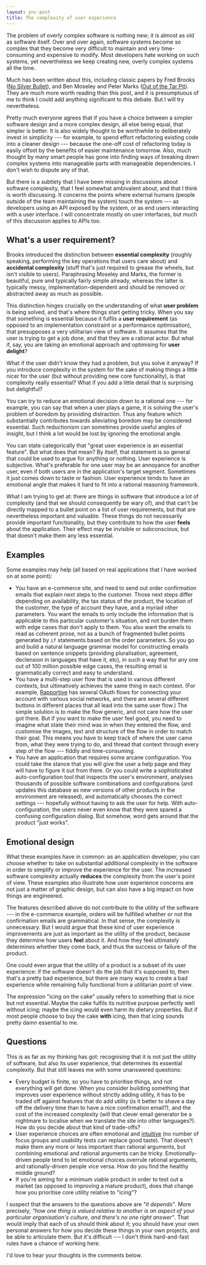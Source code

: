 ```yaml
---
layout: ync-post
title: The complexity of user experience
---
```


The problem of overly complex software is nothing new; it is almost as old as software itself. Over
and over again, software systems become so complex that they become very difficult to maintain and
very time-consuming and expensive to modify. Most developers hate working on such systems, yet
nevertheless we keep creating new, overly complex systems all the time.

Much has been written about this, including classic papers by Fred Brooks
([No Silver Bullet](http://people.eecs.ku.edu/~saiedian/Teaching/Sp08/816/Papers/Background-Papers/no-silver-bullet.pdf)),
and Ben Moseley and Peter Marks ([Out of the Tar Pit](http://shaffner.us/cs/papers/tarpit.pdf)).
They are much more worth reading than this post, and it is presumptuous of me to think I could add
anything significant to this debate. But I will try nevertheless.

Pretty much everyone agrees that if you have a choice between a simpler software design and a more
complex design, all else being equal, that simpler is better. It is also widely thought to be
worthwhile to deliberately invest in simplicity --- for example, to spend effort refactoring
existing code into a cleaner design --- because the one-off cost of refactoring today is easily
offset by the benefits of easier maintenance tomorrow. Also, much thought by many smart people has
gone into finding ways of breaking down complex systems into manageable parts with manageable
dependencies. I don't wish to dispute any of that.

But there is a subtlety that I have been missing in discussions about software complexity, that I
feel somewhat ambivalent about, and that I think is worth discussing. It concerns the points where
external humans (people outside of the team maintaining the system) touch the system --- as
developers using an API exposed by the system, or as end users interacting with a user interface. I
will concentrate mostly on user interfaces, but much of this discussion applies to APIs too.


What's a user requirement?
--------------------------

Brooks introduced the distinction between **essential complexity** (roughly speaking, performing the
key operations that users care about) and **accidental complexity** (stuff that's just required to
grease the wheels, but isn't visible to users). Paraphrasing Moseley and Marks, the former is
beautiful, pure and typically fairly simple already, whereas the latter is typically messy,
implementation-dependent and should be removed or abstracted away as much as possible.

This distinction hinges crucially on the understanding of what **user problem** is being solved, and
that's where things start getting tricky. When you say that something is essential because it
fulfils a **user requirement** (as opposed to an implementation constraint or a performance
optimisation), that presupposes a very utilitarian view of software. It assumes that the user is
trying to get a job done, and that they are a rational actor. But what if, say, you are taking an
emotional approach and optimising for **user delight**?

What if the user didn't know they had a problem, but you solve it anyway? If you introduce
complexity in the system for the sake of making things a little nicer for the user (but without
providing new core functionality), is that complexity really essential? What if you add a little
detail that is surprising but delightful?

You can try to reduce an emotional decision down to a rational one --- for example, you can say that
when a user plays a game, it is solving the user's problem of boredom by providing distraction. Thus
any feature which substantially contributes towards alleviating boredom may be considered essential.
Such reductionism can sometimes provide useful angles of insight, but I think a lot would be lost by
ignoring the emotional angle.

You can state categorically that "great user experience is an essential feature". But what does that
mean? By itself, that statement is so general that could be used to argue for anything or nothing.
User experience is subjective. What's preferable for one user may be an annoyance for another user,
even if both users are in the application's target segment. Sometimes it just comes down to taste or
fashion. User experience tends to have an emotional angle that makes it hard to fit into a rational
reasoning framework.

What I am trying to get at: there are things in software that introduce a lot of complexity (and
that we should consequently be wary of), and that can't be directly mapped to a bullet point on a
list of user requirements, but that are nevertheless important and valuable. These things do not
necessarily provide important functionality, but they contribute to how the user **feels** about the
application. Their effect may be invisible or subconscious, but that doesn't make them any less
essential.


Examples
--------

Some examples may help (all based on real applications that I have worked on at some point):

* You have an e-commerce site, and need to send out order confirmation emails that explain next
  steps to the customer. Those next steps differ depending on availability, the tax status of the
  product, the location of the customer, the type of account they have, and a myriad other
  parameters. You want the emails to only include the information that is applicable to this
  particular customer's situation, and not burden them with edge cases that don't apply to them. You
  also want the emails to read as coherent prose, not as a bunch of fragmented bullet points
  generated by `if` statements based on the order parameters. So you go and build a natural language
  grammar model for constructing emails based on sentence snippets (providing pluralisation,
  agreement, declension in languages that have it, etc), in such a way that for any one out of 100
  million possible edge cases, the resulting email is grammatically correct and easy to understand.
* You have a multi-step user flow that is used in various different contexts, but ultimatively
  achieves the same thing in each context. (For example, [Rapportive](http://rapportive.com/) has
  several OAuth flows for connecting your account with various social networks, and there are
  several different buttons in different places that all lead into the same user flow.) The simple
  solution is to make the flow generic, and not care how the user got there. But if you want to make
  the user feel good, you need to imagine what state their mind was in when they entered the flow,
  and customise the images, text and structure of the flow in order to match their goal. This means
  you have to keep track of where the user came from, what they were trying to do, and thread that
  context through every step of the flow --- fiddly and time-consuming.
* You have an application that requires some arcane configuration. You could take the stance that
  you will give the user a help page and they will have to figure it out from there. Or you could
  write a sophisticated auto-configuration tool that inspects the user's environment, analyses
  thousands of possible software combinations and configurations (and updates this database as new
  versions of other products in the environment are released), and automatically chooses the correct
  settings --- hopefully without having to ask the user for help. With auto-configuration, the users
  never even know that they were spared a confusing configuration dialog. But somehow, word gets
  around that the product "just works".


Emotional design
----------------

What these examples have in common: as an application developer, you can choose whether to take on
substantial additional complexity in the software in order to simplify or improve the experience for
the user. The increased software complexity actually **reduces** the complexity from the user's
point of view. These examples also illustrate how user experience concerns are not just a matter of
graphic design, but can also have a big impact on how things are engineered.

The features described above do not contribute to the utility of the software --- in the e-commerce
example, orders will be fulfilled whether or not the confirmation emails are grammatical. In that
sense, the complexity is unnecessary. But I would argue that these kind of user experience
improvements are just as important as the utility of the product, because they determine how users
**feel** about it. And how they feel ultimately determines whether they come back, and thus the
success or failure of the product.

One could even argue that the utility of a product is a subset of its user experience: if the
software doesn't do the job that it's supposed to, then that's a pretty bad experience, but there
are many ways to create a bad experience while remaining fully functional from a utilitarian point
of view.

The expression "icing on the cake" usually refers to something that is nice but not essential.
Maybe the cake fulfils its nutritive purpose perfectly well without icing; maybe the icing would
even harm its dietary properties. But if most people choose to buy the cake **with** icing, then
that icing sounds pretty damn essential to me.


Questions
---------

This is as far as my thinking has got: recognising that it is not just the utility of software, but
also its user experience, that determines its essential complexity. But that still leaves me with
some unanswered questions:

* Every budget is finite, so you have to prioritise things, and not everything will get done. When
  you consider building something that improves user experience without strictly adding utility, it
  has to be traded off against features that do add utility (is it better to shave a day off the
  delivery time than to have a nice confirmation email?), and the cost of the increased complexity
  (will that clever email generator be a nightmare to localise when we translate the site into other
  languages?). How do you decide about that kind of trade-offs?
* User experience choices are often emotional and
  [intuitive](http://martin.kleppmann.com/2010/10/30/intuition-has-no-transfer-encoding.html)
  (no number of focus groups and usability tests can replace good taste). That doesn't make them any
  more or less important than rational arguments, but combining emotional and rational arguments can
  be tricky. Emotionally-driven people tend to let emotional choices overrule rational arguments,
  and rationally-driven people vice versa. How do you find the healthy middle ground?
* If you're aiming for a minimum viable product in order to test out a market (as opposed to
  improving a mature product), does that change how you prioritise core utility relative to "icing"?

I suspect that the answers to the questions above are *"it depends"*. More precisely, *"how one
thing is valued relative to another is an aspect of your particular organisation's culture, and
there's no one right answer"*. That would imply that each of us should think about it; you should
have your own personal answers for how you decide these things in your own projects, and be able to
articulate them. But it's difficult --- I don't think hard-and-fast rules have a chance of working
here.

I'd love to hear your thoughts in the comments below.
